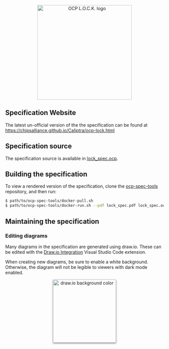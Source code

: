 <p align="center">
  <img src="./images/LOCK_logo_color.svg" alt="OCP L.O.C.K. logo" style="width: 300px" />
</p>

## Specification Website

The latest un-official version of the the specification can be found at https://chipsalliance.github.io/Caliptra/ocp-lock.html

## Specification source

The specification source is available in [lock_spec.ocp](./lock_spec.ocp).

## Building the specification

To view a rendered version of the specification, clone the [ocp-spec-tools](https://github.com/opencomputeproject/ocp-spec-tools) repository, and then run:

```sh
$ path/to/ocp-spec-tools/docker-pull.sh
$ path/to/ocp-spec-tools/docker-run.sh --pdf lock_spec.pdf lock_spec.ocp
```

## Maintaining the specification

### Editing diagrams

Many diagrams in the specification are generated using draw.io. These can be edited with the [Draw.io Integration](https://marketplace.visualstudio.com/items?itemName=hediet.vscode-drawio) Visual Studio Code extension.

When creating new diagrams, be sure to enable a white background. Otherwise, the diagram will not be legible to viewers with dark mode enabled.

<p align="center">
  <img src="./images/drawio_background.png" alt="draw.io background color" width="200px" style="box-shadow: 0px 2px 5px gray;" />
</p>
